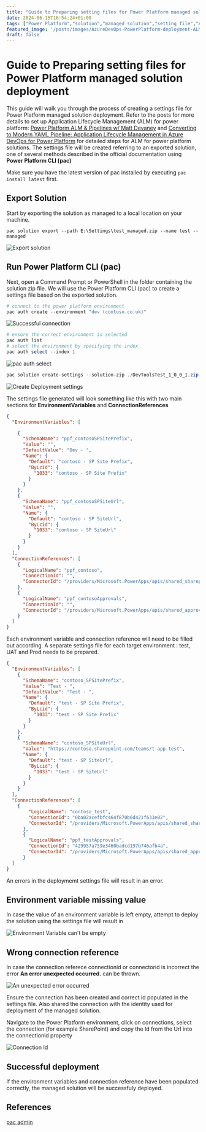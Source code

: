 ```yaml
---
title: "Guide to Preparing setting files for Power Platform managed solution deployment"
date: 2024-06-15T16:54:24+01:00
tags: ["Power Platform","solution","managed solution","setting file","ALM"]
featured_image: '/posts/images/AzureDevOps-PowerPlatform-deployment-ALM-SettingsFile/CreateDeploymentSettings.png'
draft: false
---
```


# Guide to Preparing setting files for Power Platform managed solution deployment

This guide will walk you through the process of creating a settings file for Power Platform managed solution deployment. Refer to the posts for more details to set up Application Lifecycle Management (ALM) for power platform: [Power Platform ALM & Pipelines w/ Matt Devaney](https://www.youtube.com/watch?v=wQe7n62RRNU) and [Converting to Modern YAML Pipeline: Application Lifecycle Management in Azure DevOps for Power Platform](https://reshmee.netlify.app/posts/powerplatform-convert-classic-pipeline-to-modern-pipeline/) for detailed steps for ALM for power platform solutions.
The settings file will be created referring to an exported solution, one of several methods described in the official documentation using **Power Platform CLI (pac)**

Make sure you have the latest version of pac installed by executing `pac install latest` first.

## Export Solution

Start by exporting the solution as managed to a local location on your machine.

```dotnetcli
pac solution export --path E:\Settings\test_managed.zip --name test --managed
```

![Export solution](../images/AzureDevOps-PowerPlatform-deployment-ALM-SettingsFile/Export_Solution.png)

## Run Power Platform CLI (pac)

Next, open a Command Prompt or PowerShell in the folder containing the solution zip file. We will use the Power Platform CLI (pac) to create a settings file based on the exported solution. 

```PowerShell
# connect to the power platform environment
pac auth create --environment "dev (contoso.co.uk)"
```

![Successful connection](../images/AzureDevOps-PowerPlatform-deployment-ALM-SettingsFile/pac_environment_success.png)

```PowerShell
# ensure the correct environment is selected
pac auth list
# select the environment by specifying the index
pac auth select --index 1
```

![pac auth select](../images/AzureDevOps-PowerPlatform-deployment-ALM-SettingsFile/pac_auth_select.png)

```PowerShell
pac solution create-settings --solution-zip ./DevToolsTest_1_0_0_1.zip --settings-file ./settings-test.json
```

![Create Deployment settings](../images/AzureDevOps-PowerPlatform-deployment-ALM-SettingsFile/CreateDeploymentSettings.png)

The settings file generated will look something like this with two main sections for **EnvironmentVariables** and **ConnectionReferences**

```json
{
  "EnvironmentVariables": [

    {
      "SchemaName": "ppf_contosoSPSitePrefix",
      "Value": "",
      "DefaultValue": "Dev - ",
      "Name": {
        "Default": "contoso - SP Site Prefix",
        "ByLcid": {
          "1033": "contoso - SP Site Prefix"
        }
      }
    },
    {
      "SchemaName": "ppf_contosoSPSiteUrl",
      "Value": "",
      "Name": {
        "Default": "contoso - SP SiteUrl",
        "ByLcid": {
          "1033": "contoso - SP SiteUrl"
        }
      }
    }
  ],
  "ConnectionReferences": [
    {
      "LogicalName": "ppf_contoso",
      "ConnectionId": "",
      "ConnectorId": "/providers/Microsoft.PowerApps/apis/shared_sharepointonline"
    },
    {
      "LogicalName": "ppf_contosoApprovals",
      "ConnectionId": "",
      "ConnectorId": "/providers/Microsoft.PowerApps/apis/shared_approvals"
    }
  ]
}
```

Each environment variable and connection reference will need to be filled out according. A separate settings file for each target environment : test, UAT and Prod needs to be prepared.

```json
{
  "EnvironmentVariables": [
    {
      "SchemaName": "contoso_SPSitePrefix",
      "Value": "Test - ",
      "DefaultValue": "Test - ",
      "Name": {
        "Default": "test - SP Site Prefix",
        "ByLcid": {
          "1033": "test - SP Site Prefix"
        }
      }
    },
    {
      "SchemaName": "contoso_SPSiteUrl",
      "Value": "https://contoso.sharepoint.com/teams/t-app-test",
      "Name": {
        "Default": "test - SP SiteUrl",
        "ByLcid": {
          "1033": "test - SP SiteUrl"
        }
      }
    }
  ],
  "ConnectionReferences": [
    {
        "LogicalName": "contoso_test",
        "ConnectionId": "0ba02acefbfc464f870b6d421f633e82",
        "ConnectorId": "/providers/Microsoft.PowerApps/apis/shared_sharepointonline"
      },
      {
        "LogicalName": "ppf_testApprovals",
        "ConnectionId": "429957a759e3460badcd197b746afb4a",
        "ConnectorId": "/providers/Microsoft.PowerApps/apis/shared_approvals"
      }
  ]
}
```

An errors in the deploymemt settings file will result in an error.

## Environment variable missing value

In case the value of an environment variable is left empty, attempt to deploy the solution using the settings file will result in 

![Environment Variable can't be empty](../images/AzureDevOps-PowerPlatform-deployment-ALM-SettingsFile/EnvironmentVariableCantBeEmpty.png)

## Wrong connection reference

In case the connection referece connectionid or connectorid is incorrect the error **An error unexpected occurred.** can be thrown.

![An unexpected error occurred](../images/AzureDevOps-PowerPlatform-deployment-ALM-SettingsFile/AnexpectedError.png)

Ensure the connection has been created and correct id populated in the settings file. Also shared the connection with the identity used for deployment of the managed solution.

Navigate to the Power Platform environment, click on connections, select the connection (for example SharePoint) and copy the Id from the Url into the connectionid property

![Connection Id](../images/AzureDevOps-PowerPlatform-deployment-ALM-SettingsFile/connectionid.png)

## Successful deployment

If the environment variables and connection reference have been populated correctly, the managed solution will be successfuly deployed.

## References

[pac admin](https://learn.microsoft.com/en-us/power-platform/developer/cli/reference/admin)
